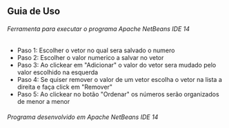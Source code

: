 ## Guia de Uso
###### Ferramenta para executar o programa Apache NetBeans IDE 14
- Paso 1: Escolher o vetor no qual sera salvado o numero
- Paso 2: Escolher o valor numerico a salvar no vetor
- Paso 3: Ao clickear em "Adicionar" o valor do vetor sera mudado pelo valor escolhido na esquerda
- Paso 4: Se quiser remover o valor de um vetor escolha o vetor na lista a direita e faça click em "Remover"
- Paso 5: Ao clickear no botão "Ordenar" os números serão organizados de menor a menor

###### Programa desenvolvido em Apache NetBeans IDE 14
